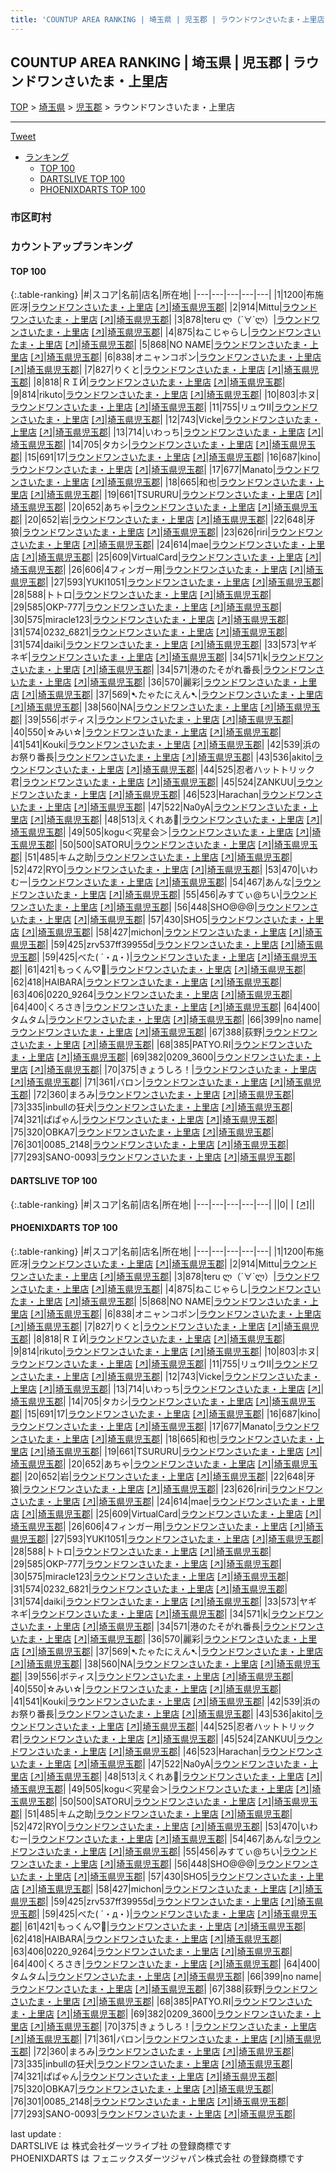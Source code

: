 ```yaml
---
title: 'COUNTUP AREA RANKING | 埼玉県 | 児玉郡 | ラウンドワンさいたま・上里店'
---
```

## COUNTUP AREA RANKING | 埼玉県 | 児玉郡 | ラウンドワンさいたま・上里店

[TOP](/darts/rank/) > [埼玉県](/darts/rank/埼玉県/) > [児玉郡](/darts/rank/埼玉県/児玉郡/) > ラウンドワンさいたま・上里店

___

<a href="https://twitter.com/share?ref_src=twsrc%5Etfw" data-text="COUNTUP AREA RANKING | 埼玉県児玉郡ラウンドワンさいたま・上里店" class="twitter-share-button" data-hashtags="DARTSLIVE,PHOENIXDARTS,darts,ダーツ" data-show-count="false">Tweet</a>

* [ランキング](#カウントアップランキング)
    * [TOP 100](#top-100)
    * [DARTSLIVE TOP 100](#dartslive-top-100)
    * [PHOENIXDARTS TOP 100](#phoenixdarts-top-100)

### 市区町村

<ul>

</ul>

### カウントアップランキング

#### TOP 100



{:.table-ranking}
|#|スコア|名前|店名|所在地|
|---|---|---|---|---|
|1|1200|<span class="rank-name-pd"><span class="pro-icon-pd"></span>布施 匠冴</span>|<a href="/darts/rank/shops/10285.html">ラウンドワンさいたま・上里店</a> <a href="https://vs.phoenixdarts.com/jp/shop/shopDetailInfo/s_10285?s_seq=10285">[↗]</a>|<a href="/darts/rank/埼玉県/児玉郡">埼玉県児玉郡</a>|
|2|914|<span class="rank-name-pd">Mittu</span>|<a href="/darts/rank/shops/10285.html">ラウンドワンさいたま・上里店</a> <a href="https://vs.phoenixdarts.com/jp/shop/shopDetailInfo/s_10285?s_seq=10285">[↗]</a>|<a href="/darts/rank/埼玉県/児玉郡">埼玉県児玉郡</a>|
|3|878|<span class="rank-name-pd">teru ლ（´∀`ლ）</span>|<a href="/darts/rank/shops/10285.html">ラウンドワンさいたま・上里店</a> <a href="https://vs.phoenixdarts.com/jp/shop/shopDetailInfo/s_10285?s_seq=10285">[↗]</a>|<a href="/darts/rank/埼玉県/児玉郡">埼玉県児玉郡</a>|
|4|875|<span class="rank-name-pd">ねこじゃらし</span>|<a href="/darts/rank/shops/10285.html">ラウンドワンさいたま・上里店</a> <a href="https://vs.phoenixdarts.com/jp/shop/shopDetailInfo/s_10285?s_seq=10285">[↗]</a>|<a href="/darts/rank/埼玉県/児玉郡">埼玉県児玉郡</a>|
|5|868|<span class="rank-name-pd">NO NAME</span>|<a href="/darts/rank/shops/10285.html">ラウンドワンさいたま・上里店</a> <a href="https://vs.phoenixdarts.com/jp/shop/shopDetailInfo/s_10285?s_seq=10285">[↗]</a>|<a href="/darts/rank/埼玉県/児玉郡">埼玉県児玉郡</a>|
|6|838|<span class="rank-name-pd">オニャンコポン</span>|<a href="/darts/rank/shops/10285.html">ラウンドワンさいたま・上里店</a> <a href="https://vs.phoenixdarts.com/jp/shop/shopDetailInfo/s_10285?s_seq=10285">[↗]</a>|<a href="/darts/rank/埼玉県/児玉郡">埼玉県児玉郡</a>|
|7|827|<span class="rank-name-pd">りくと</span>|<a href="/darts/rank/shops/10285.html">ラウンドワンさいたま・上里店</a> <a href="https://vs.phoenixdarts.com/jp/shop/shopDetailInfo/s_10285?s_seq=10285">[↗]</a>|<a href="/darts/rank/埼玉県/児玉郡">埼玉県児玉郡</a>|
|8|818|<span class="rank-name-pd">ＲＩЙ</span>|<a href="/darts/rank/shops/10285.html">ラウンドワンさいたま・上里店</a> <a href="https://vs.phoenixdarts.com/jp/shop/shopDetailInfo/s_10285?s_seq=10285">[↗]</a>|<a href="/darts/rank/埼玉県/児玉郡">埼玉県児玉郡</a>|
|9|814|<span class="rank-name-pd">rikuto</span>|<a href="/darts/rank/shops/10285.html">ラウンドワンさいたま・上里店</a> <a href="https://vs.phoenixdarts.com/jp/shop/shopDetailInfo/s_10285?s_seq=10285">[↗]</a>|<a href="/darts/rank/埼玉県/児玉郡">埼玉県児玉郡</a>|
|10|803|<span class="rank-name-pd">ホヌ</span>|<a href="/darts/rank/shops/10285.html">ラウンドワンさいたま・上里店</a> <a href="https://vs.phoenixdarts.com/jp/shop/shopDetailInfo/s_10285?s_seq=10285">[↗]</a>|<a href="/darts/rank/埼玉県/児玉郡">埼玉県児玉郡</a>|
|11|755|<span class="rank-name-pd">リュウⅡ</span>|<a href="/darts/rank/shops/10285.html">ラウンドワンさいたま・上里店</a> <a href="https://vs.phoenixdarts.com/jp/shop/shopDetailInfo/s_10285?s_seq=10285">[↗]</a>|<a href="/darts/rank/埼玉県/児玉郡">埼玉県児玉郡</a>|
|12|743|<span class="rank-name-pd">Vicke</span>|<a href="/darts/rank/shops/10285.html">ラウンドワンさいたま・上里店</a> <a href="https://vs.phoenixdarts.com/jp/shop/shopDetailInfo/s_10285?s_seq=10285">[↗]</a>|<a href="/darts/rank/埼玉県/児玉郡">埼玉県児玉郡</a>|
|13|714|<span class="rank-name-pd">いわっち</span>|<a href="/darts/rank/shops/10285.html">ラウンドワンさいたま・上里店</a> <a href="https://vs.phoenixdarts.com/jp/shop/shopDetailInfo/s_10285?s_seq=10285">[↗]</a>|<a href="/darts/rank/埼玉県/児玉郡">埼玉県児玉郡</a>|
|14|705|<span class="rank-name-pd">タカシ</span>|<a href="/darts/rank/shops/10285.html">ラウンドワンさいたま・上里店</a> <a href="https://vs.phoenixdarts.com/jp/shop/shopDetailInfo/s_10285?s_seq=10285">[↗]</a>|<a href="/darts/rank/埼玉県/児玉郡">埼玉県児玉郡</a>|
|15|691|<span class="rank-name-pd">17</span>|<a href="/darts/rank/shops/10285.html">ラウンドワンさいたま・上里店</a> <a href="https://vs.phoenixdarts.com/jp/shop/shopDetailInfo/s_10285?s_seq=10285">[↗]</a>|<a href="/darts/rank/埼玉県/児玉郡">埼玉県児玉郡</a>|
|16|687|<span class="rank-name-pd">kino</span>|<a href="/darts/rank/shops/10285.html">ラウンドワンさいたま・上里店</a> <a href="https://vs.phoenixdarts.com/jp/shop/shopDetailInfo/s_10285?s_seq=10285">[↗]</a>|<a href="/darts/rank/埼玉県/児玉郡">埼玉県児玉郡</a>|
|17|677|<span class="rank-name-pd">Manato</span>|<a href="/darts/rank/shops/10285.html">ラウンドワンさいたま・上里店</a> <a href="https://vs.phoenixdarts.com/jp/shop/shopDetailInfo/s_10285?s_seq=10285">[↗]</a>|<a href="/darts/rank/埼玉県/児玉郡">埼玉県児玉郡</a>|
|18|665|<span class="rank-name-pd">和也</span>|<a href="/darts/rank/shops/10285.html">ラウンドワンさいたま・上里店</a> <a href="https://vs.phoenixdarts.com/jp/shop/shopDetailInfo/s_10285?s_seq=10285">[↗]</a>|<a href="/darts/rank/埼玉県/児玉郡">埼玉県児玉郡</a>|
|19|661|<span class="rank-name-pd">TSURURU</span>|<a href="/darts/rank/shops/10285.html">ラウンドワンさいたま・上里店</a> <a href="https://vs.phoenixdarts.com/jp/shop/shopDetailInfo/s_10285?s_seq=10285">[↗]</a>|<a href="/darts/rank/埼玉県/児玉郡">埼玉県児玉郡</a>|
|20|652|<span class="rank-name-pd">あちゃ</span>|<a href="/darts/rank/shops/10285.html">ラウンドワンさいたま・上里店</a> <a href="https://vs.phoenixdarts.com/jp/shop/shopDetailInfo/s_10285?s_seq=10285">[↗]</a>|<a href="/darts/rank/埼玉県/児玉郡">埼玉県児玉郡</a>|
|20|652|<span class="rank-name-pd">岩</span>|<a href="/darts/rank/shops/10285.html">ラウンドワンさいたま・上里店</a> <a href="https://vs.phoenixdarts.com/jp/shop/shopDetailInfo/s_10285?s_seq=10285">[↗]</a>|<a href="/darts/rank/埼玉県/児玉郡">埼玉県児玉郡</a>|
|22|648|<span class="rank-name-pd">牙狼</span>|<a href="/darts/rank/shops/10285.html">ラウンドワンさいたま・上里店</a> <a href="https://vs.phoenixdarts.com/jp/shop/shopDetailInfo/s_10285?s_seq=10285">[↗]</a>|<a href="/darts/rank/埼玉県/児玉郡">埼玉県児玉郡</a>|
|23|626|<span class="rank-name-pd">riri</span>|<a href="/darts/rank/shops/10285.html">ラウンドワンさいたま・上里店</a> <a href="https://vs.phoenixdarts.com/jp/shop/shopDetailInfo/s_10285?s_seq=10285">[↗]</a>|<a href="/darts/rank/埼玉県/児玉郡">埼玉県児玉郡</a>|
|24|614|<span class="rank-name-pd">mae</span>|<a href="/darts/rank/shops/10285.html">ラウンドワンさいたま・上里店</a> <a href="https://vs.phoenixdarts.com/jp/shop/shopDetailInfo/s_10285?s_seq=10285">[↗]</a>|<a href="/darts/rank/埼玉県/児玉郡">埼玉県児玉郡</a>|
|25|609|<span class="rank-name-pd">VirtualCard</span>|<a href="/darts/rank/shops/10285.html">ラウンドワンさいたま・上里店</a> <a href="https://vs.phoenixdarts.com/jp/shop/shopDetailInfo/s_10285?s_seq=10285">[↗]</a>|<a href="/darts/rank/埼玉県/児玉郡">埼玉県児玉郡</a>|
|26|606|<span class="rank-name-pd">4フィンガー用</span>|<a href="/darts/rank/shops/10285.html">ラウンドワンさいたま・上里店</a> <a href="https://vs.phoenixdarts.com/jp/shop/shopDetailInfo/s_10285?s_seq=10285">[↗]</a>|<a href="/darts/rank/埼玉県/児玉郡">埼玉県児玉郡</a>|
|27|593|<span class="rank-name-pd">YUKI1051</span>|<a href="/darts/rank/shops/10285.html">ラウンドワンさいたま・上里店</a> <a href="https://vs.phoenixdarts.com/jp/shop/shopDetailInfo/s_10285?s_seq=10285">[↗]</a>|<a href="/darts/rank/埼玉県/児玉郡">埼玉県児玉郡</a>|
|28|588|<span class="rank-name-pd">トトロ</span>|<a href="/darts/rank/shops/10285.html">ラウンドワンさいたま・上里店</a> <a href="https://vs.phoenixdarts.com/jp/shop/shopDetailInfo/s_10285?s_seq=10285">[↗]</a>|<a href="/darts/rank/埼玉県/児玉郡">埼玉県児玉郡</a>|
|29|585|<span class="rank-name-pd">OKP-777</span>|<a href="/darts/rank/shops/10285.html">ラウンドワンさいたま・上里店</a> <a href="https://vs.phoenixdarts.com/jp/shop/shopDetailInfo/s_10285?s_seq=10285">[↗]</a>|<a href="/darts/rank/埼玉県/児玉郡">埼玉県児玉郡</a>|
|30|575|<span class="rank-name-pd">miracle123</span>|<a href="/darts/rank/shops/10285.html">ラウンドワンさいたま・上里店</a> <a href="https://vs.phoenixdarts.com/jp/shop/shopDetailInfo/s_10285?s_seq=10285">[↗]</a>|<a href="/darts/rank/埼玉県/児玉郡">埼玉県児玉郡</a>|
|31|574|<span class="rank-name-pd">0232_6821</span>|<a href="/darts/rank/shops/10285.html">ラウンドワンさいたま・上里店</a> <a href="https://vs.phoenixdarts.com/jp/shop/shopDetailInfo/s_10285?s_seq=10285">[↗]</a>|<a href="/darts/rank/埼玉県/児玉郡">埼玉県児玉郡</a>|
|31|574|<span class="rank-name-pd">daiki</span>|<a href="/darts/rank/shops/10285.html">ラウンドワンさいたま・上里店</a> <a href="https://vs.phoenixdarts.com/jp/shop/shopDetailInfo/s_10285?s_seq=10285">[↗]</a>|<a href="/darts/rank/埼玉県/児玉郡">埼玉県児玉郡</a>|
|33|573|<span class="rank-name-pd">ヤギネギ</span>|<a href="/darts/rank/shops/10285.html">ラウンドワンさいたま・上里店</a> <a href="https://vs.phoenixdarts.com/jp/shop/shopDetailInfo/s_10285?s_seq=10285">[↗]</a>|<a href="/darts/rank/埼玉県/児玉郡">埼玉県児玉郡</a>|
|34|571|<span class="rank-name-pd">k</span>|<a href="/darts/rank/shops/10285.html">ラウンドワンさいたま・上里店</a> <a href="https://vs.phoenixdarts.com/jp/shop/shopDetailInfo/s_10285?s_seq=10285">[↗]</a>|<a href="/darts/rank/埼玉県/児玉郡">埼玉県児玉郡</a>|
|34|571|<span class="rank-name-pd">港のたそがれ番長</span>|<a href="/darts/rank/shops/10285.html">ラウンドワンさいたま・上里店</a> <a href="https://vs.phoenixdarts.com/jp/shop/shopDetailInfo/s_10285?s_seq=10285">[↗]</a>|<a href="/darts/rank/埼玉県/児玉郡">埼玉県児玉郡</a>|
|36|570|<span class="rank-name-pd">麗彩</span>|<a href="/darts/rank/shops/10285.html">ラウンドワンさいたま・上里店</a> <a href="https://vs.phoenixdarts.com/jp/shop/shopDetailInfo/s_10285?s_seq=10285">[↗]</a>|<a href="/darts/rank/埼玉県/児玉郡">埼玉県児玉郡</a>|
|37|569|<span class="rank-name-pd">➷たゃたにえん➷</span>|<a href="/darts/rank/shops/10285.html">ラウンドワンさいたま・上里店</a> <a href="https://vs.phoenixdarts.com/jp/shop/shopDetailInfo/s_10285?s_seq=10285">[↗]</a>|<a href="/darts/rank/埼玉県/児玉郡">埼玉県児玉郡</a>|
|38|560|<span class="rank-name-pd">NA</span>|<a href="/darts/rank/shops/10285.html">ラウンドワンさいたま・上里店</a> <a href="https://vs.phoenixdarts.com/jp/shop/shopDetailInfo/s_10285?s_seq=10285">[↗]</a>|<a href="/darts/rank/埼玉県/児玉郡">埼玉県児玉郡</a>|
|39|556|<span class="rank-name-pd">ボティス</span>|<a href="/darts/rank/shops/10285.html">ラウンドワンさいたま・上里店</a> <a href="https://vs.phoenixdarts.com/jp/shop/shopDetailInfo/s_10285?s_seq=10285">[↗]</a>|<a href="/darts/rank/埼玉県/児玉郡">埼玉県児玉郡</a>|
|40|550|<span class="rank-name-pd">☆みい☆</span>|<a href="/darts/rank/shops/10285.html">ラウンドワンさいたま・上里店</a> <a href="https://vs.phoenixdarts.com/jp/shop/shopDetailInfo/s_10285?s_seq=10285">[↗]</a>|<a href="/darts/rank/埼玉県/児玉郡">埼玉県児玉郡</a>|
|41|541|<span class="rank-name-pd">Kouki</span>|<a href="/darts/rank/shops/10285.html">ラウンドワンさいたま・上里店</a> <a href="https://vs.phoenixdarts.com/jp/shop/shopDetailInfo/s_10285?s_seq=10285">[↗]</a>|<a href="/darts/rank/埼玉県/児玉郡">埼玉県児玉郡</a>|
|42|539|<span class="rank-name-pd">浜のお祭り番長</span>|<a href="/darts/rank/shops/10285.html">ラウンドワンさいたま・上里店</a> <a href="https://vs.phoenixdarts.com/jp/shop/shopDetailInfo/s_10285?s_seq=10285">[↗]</a>|<a href="/darts/rank/埼玉県/児玉郡">埼玉県児玉郡</a>|
|43|536|<span class="rank-name-pd">akito</span>|<a href="/darts/rank/shops/10285.html">ラウンドワンさいたま・上里店</a> <a href="https://vs.phoenixdarts.com/jp/shop/shopDetailInfo/s_10285?s_seq=10285">[↗]</a>|<a href="/darts/rank/埼玉県/児玉郡">埼玉県児玉郡</a>|
|44|525|<span class="rank-name-pd">忍者ハットトリック君</span>|<a href="/darts/rank/shops/10285.html">ラウンドワンさいたま・上里店</a> <a href="https://vs.phoenixdarts.com/jp/shop/shopDetailInfo/s_10285?s_seq=10285">[↗]</a>|<a href="/darts/rank/埼玉県/児玉郡">埼玉県児玉郡</a>|
|45|524|<span class="rank-name-pd">ZANKUU</span>|<a href="/darts/rank/shops/10285.html">ラウンドワンさいたま・上里店</a> <a href="https://vs.phoenixdarts.com/jp/shop/shopDetailInfo/s_10285?s_seq=10285">[↗]</a>|<a href="/darts/rank/埼玉県/児玉郡">埼玉県児玉郡</a>|
|46|523|<span class="rank-name-pd">Harachan</span>|<a href="/darts/rank/shops/10285.html">ラウンドワンさいたま・上里店</a> <a href="https://vs.phoenixdarts.com/jp/shop/shopDetailInfo/s_10285?s_seq=10285">[↗]</a>|<a href="/darts/rank/埼玉県/児玉郡">埼玉県児玉郡</a>|
|47|522|<span class="rank-name-pd">Na0yA</span>|<a href="/darts/rank/shops/10285.html">ラウンドワンさいたま・上里店</a> <a href="https://vs.phoenixdarts.com/jp/shop/shopDetailInfo/s_10285?s_seq=10285">[↗]</a>|<a href="/darts/rank/埼玉県/児玉郡">埼玉県児玉郡</a>|
|48|513|<span class="rank-name-pd">えくれあ🍫</span>|<a href="/darts/rank/shops/10285.html">ラウンドワンさいたま・上里店</a> <a href="https://vs.phoenixdarts.com/jp/shop/shopDetailInfo/s_10285?s_seq=10285">[↗]</a>|<a href="/darts/rank/埼玉県/児玉郡">埼玉県児玉郡</a>|
|49|505|<span class="rank-name-pd">kogu＜究星会＞</span>|<a href="/darts/rank/shops/10285.html">ラウンドワンさいたま・上里店</a> <a href="https://vs.phoenixdarts.com/jp/shop/shopDetailInfo/s_10285?s_seq=10285">[↗]</a>|<a href="/darts/rank/埼玉県/児玉郡">埼玉県児玉郡</a>|
|50|500|<span class="rank-name-pd">SATORU</span>|<a href="/darts/rank/shops/10285.html">ラウンドワンさいたま・上里店</a> <a href="https://vs.phoenixdarts.com/jp/shop/shopDetailInfo/s_10285?s_seq=10285">[↗]</a>|<a href="/darts/rank/埼玉県/児玉郡">埼玉県児玉郡</a>|
|51|485|<span class="rank-name-pd">キム之助</span>|<a href="/darts/rank/shops/10285.html">ラウンドワンさいたま・上里店</a> <a href="https://vs.phoenixdarts.com/jp/shop/shopDetailInfo/s_10285?s_seq=10285">[↗]</a>|<a href="/darts/rank/埼玉県/児玉郡">埼玉県児玉郡</a>|
|52|472|<span class="rank-name-pd">RYO</span>|<a href="/darts/rank/shops/10285.html">ラウンドワンさいたま・上里店</a> <a href="https://vs.phoenixdarts.com/jp/shop/shopDetailInfo/s_10285?s_seq=10285">[↗]</a>|<a href="/darts/rank/埼玉県/児玉郡">埼玉県児玉郡</a>|
|53|470|<span class="rank-name-pd">いわむー</span>|<a href="/darts/rank/shops/10285.html">ラウンドワンさいたま・上里店</a> <a href="https://vs.phoenixdarts.com/jp/shop/shopDetailInfo/s_10285?s_seq=10285">[↗]</a>|<a href="/darts/rank/埼玉県/児玉郡">埼玉県児玉郡</a>|
|54|467|<span class="rank-name-pd">あんな</span>|<a href="/darts/rank/shops/10285.html">ラウンドワンさいたま・上里店</a> <a href="https://vs.phoenixdarts.com/jp/shop/shopDetailInfo/s_10285?s_seq=10285">[↗]</a>|<a href="/darts/rank/埼玉県/児玉郡">埼玉県児玉郡</a>|
|55|456|<span class="rank-name-pd">みすてぃ@ちい</span>|<a href="/darts/rank/shops/10285.html">ラウンドワンさいたま・上里店</a> <a href="https://vs.phoenixdarts.com/jp/shop/shopDetailInfo/s_10285?s_seq=10285">[↗]</a>|<a href="/darts/rank/埼玉県/児玉郡">埼玉県児玉郡</a>|
|56|448|<span class="rank-name-pd">SHO@@@</span>|<a href="/darts/rank/shops/10285.html">ラウンドワンさいたま・上里店</a> <a href="https://vs.phoenixdarts.com/jp/shop/shopDetailInfo/s_10285?s_seq=10285">[↗]</a>|<a href="/darts/rank/埼玉県/児玉郡">埼玉県児玉郡</a>|
|57|430|<span class="rank-name-pd">SHO5</span>|<a href="/darts/rank/shops/10285.html">ラウンドワンさいたま・上里店</a> <a href="https://vs.phoenixdarts.com/jp/shop/shopDetailInfo/s_10285?s_seq=10285">[↗]</a>|<a href="/darts/rank/埼玉県/児玉郡">埼玉県児玉郡</a>|
|58|427|<span class="rank-name-pd">michon</span>|<a href="/darts/rank/shops/10285.html">ラウンドワンさいたま・上里店</a> <a href="https://vs.phoenixdarts.com/jp/shop/shopDetailInfo/s_10285?s_seq=10285">[↗]</a>|<a href="/darts/rank/埼玉県/児玉郡">埼玉県児玉郡</a>|
|59|425|<span class="rank-name-pd">zrv537ff39955d</span>|<a href="/darts/rank/shops/10285.html">ラウンドワンさいたま・上里店</a> <a href="https://vs.phoenixdarts.com/jp/shop/shopDetailInfo/s_10285?s_seq=10285">[↗]</a>|<a href="/darts/rank/埼玉県/児玉郡">埼玉県児玉郡</a>|
|59|425|<span class="rank-name-pd">べた( ´・д・)</span>|<a href="/darts/rank/shops/10285.html">ラウンドワンさいたま・上里店</a> <a href="https://vs.phoenixdarts.com/jp/shop/shopDetailInfo/s_10285?s_seq=10285">[↗]</a>|<a href="/darts/rank/埼玉県/児玉郡">埼玉県児玉郡</a>|
|61|421|<span class="rank-name-pd">もっくん♡🍏</span>|<a href="/darts/rank/shops/10285.html">ラウンドワンさいたま・上里店</a> <a href="https://vs.phoenixdarts.com/jp/shop/shopDetailInfo/s_10285?s_seq=10285">[↗]</a>|<a href="/darts/rank/埼玉県/児玉郡">埼玉県児玉郡</a>|
|62|418|<span class="rank-name-pd">HAIBARA</span>|<a href="/darts/rank/shops/10285.html">ラウンドワンさいたま・上里店</a> <a href="https://vs.phoenixdarts.com/jp/shop/shopDetailInfo/s_10285?s_seq=10285">[↗]</a>|<a href="/darts/rank/埼玉県/児玉郡">埼玉県児玉郡</a>|
|63|406|<span class="rank-name-pd">0220_9264</span>|<a href="/darts/rank/shops/10285.html">ラウンドワンさいたま・上里店</a> <a href="https://vs.phoenixdarts.com/jp/shop/shopDetailInfo/s_10285?s_seq=10285">[↗]</a>|<a href="/darts/rank/埼玉県/児玉郡">埼玉県児玉郡</a>|
|64|400|<span class="rank-name-pd">くろさき</span>|<a href="/darts/rank/shops/10285.html">ラウンドワンさいたま・上里店</a> <a href="https://vs.phoenixdarts.com/jp/shop/shopDetailInfo/s_10285?s_seq=10285">[↗]</a>|<a href="/darts/rank/埼玉県/児玉郡">埼玉県児玉郡</a>|
|64|400|<span class="rank-name-pd">タムタム</span>|<a href="/darts/rank/shops/10285.html">ラウンドワンさいたま・上里店</a> <a href="https://vs.phoenixdarts.com/jp/shop/shopDetailInfo/s_10285?s_seq=10285">[↗]</a>|<a href="/darts/rank/埼玉県/児玉郡">埼玉県児玉郡</a>|
|66|399|<span class="rank-name-pd">no name</span>|<a href="/darts/rank/shops/10285.html">ラウンドワンさいたま・上里店</a> <a href="https://vs.phoenixdarts.com/jp/shop/shopDetailInfo/s_10285?s_seq=10285">[↗]</a>|<a href="/darts/rank/埼玉県/児玉郡">埼玉県児玉郡</a>|
|67|388|<span class="rank-name-pd">荻野</span>|<a href="/darts/rank/shops/10285.html">ラウンドワンさいたま・上里店</a> <a href="https://vs.phoenixdarts.com/jp/shop/shopDetailInfo/s_10285?s_seq=10285">[↗]</a>|<a href="/darts/rank/埼玉県/児玉郡">埼玉県児玉郡</a>|
|68|385|<span class="rank-name-pd">PATYO.RI</span>|<a href="/darts/rank/shops/10285.html">ラウンドワンさいたま・上里店</a> <a href="https://vs.phoenixdarts.com/jp/shop/shopDetailInfo/s_10285?s_seq=10285">[↗]</a>|<a href="/darts/rank/埼玉県/児玉郡">埼玉県児玉郡</a>|
|69|382|<span class="rank-name-pd">0209_3600</span>|<a href="/darts/rank/shops/10285.html">ラウンドワンさいたま・上里店</a> <a href="https://vs.phoenixdarts.com/jp/shop/shopDetailInfo/s_10285?s_seq=10285">[↗]</a>|<a href="/darts/rank/埼玉県/児玉郡">埼玉県児玉郡</a>|
|70|375|<span class="rank-name-pd">きょうしろ！</span>|<a href="/darts/rank/shops/10285.html">ラウンドワンさいたま・上里店</a> <a href="https://vs.phoenixdarts.com/jp/shop/shopDetailInfo/s_10285?s_seq=10285">[↗]</a>|<a href="/darts/rank/埼玉県/児玉郡">埼玉県児玉郡</a>|
|71|361|<span class="rank-name-pd">バロン</span>|<a href="/darts/rank/shops/10285.html">ラウンドワンさいたま・上里店</a> <a href="https://vs.phoenixdarts.com/jp/shop/shopDetailInfo/s_10285?s_seq=10285">[↗]</a>|<a href="/darts/rank/埼玉県/児玉郡">埼玉県児玉郡</a>|
|72|360|<span class="rank-name-pd">まろみ</span>|<a href="/darts/rank/shops/10285.html">ラウンドワンさいたま・上里店</a> <a href="https://vs.phoenixdarts.com/jp/shop/shopDetailInfo/s_10285?s_seq=10285">[↗]</a>|<a href="/darts/rank/埼玉県/児玉郡">埼玉県児玉郡</a>|
|73|335|<span class="rank-name-pd">inbullの狂犬</span>|<a href="/darts/rank/shops/10285.html">ラウンドワンさいたま・上里店</a> <a href="https://vs.phoenixdarts.com/jp/shop/shopDetailInfo/s_10285?s_seq=10285">[↗]</a>|<a href="/darts/rank/埼玉県/児玉郡">埼玉県児玉郡</a>|
|74|321|<span class="rank-name-pd">ぱぱゃん</span>|<a href="/darts/rank/shops/10285.html">ラウンドワンさいたま・上里店</a> <a href="https://vs.phoenixdarts.com/jp/shop/shopDetailInfo/s_10285?s_seq=10285">[↗]</a>|<a href="/darts/rank/埼玉県/児玉郡">埼玉県児玉郡</a>|
|75|320|<span class="rank-name-pd">OBKA7</span>|<a href="/darts/rank/shops/10285.html">ラウンドワンさいたま・上里店</a> <a href="https://vs.phoenixdarts.com/jp/shop/shopDetailInfo/s_10285?s_seq=10285">[↗]</a>|<a href="/darts/rank/埼玉県/児玉郡">埼玉県児玉郡</a>|
|76|301|<span class="rank-name-pd">0085_2148</span>|<a href="/darts/rank/shops/10285.html">ラウンドワンさいたま・上里店</a> <a href="https://vs.phoenixdarts.com/jp/shop/shopDetailInfo/s_10285?s_seq=10285">[↗]</a>|<a href="/darts/rank/埼玉県/児玉郡">埼玉県児玉郡</a>|
|77|293|<span class="rank-name-pd">SANO-0093</span>|<a href="/darts/rank/shops/10285.html">ラウンドワンさいたま・上里店</a> <a href="https://vs.phoenixdarts.com/jp/shop/shopDetailInfo/s_10285?s_seq=10285">[↗]</a>|<a href="/darts/rank/埼玉県/児玉郡">埼玉県児玉郡</a>|


#### DARTSLIVE TOP 100



{:.table-ranking}
|#|スコア|名前|店名|所在地|
|---|---|---|---|---|
||0|<span class="rank-name-dl"> </span>|<a href="/darts/rank/shops/.html"></a> <a href="">[↗]</a>|<a href="/darts/rank//"></a>|


#### PHOENIXDARTS TOP 100



{:.table-ranking}
|#|スコア|名前|店名|所在地|
|---|---|---|---|---|
|1|1200|<span class="rank-name-pd"><span class="pro-icon-pd"></span>布施 匠冴</span>|<a href="/darts/rank/shops/10285.html">ラウンドワンさいたま・上里店</a> <a href="https://vs.phoenixdarts.com/jp/shop/shopDetailInfo/s_10285?s_seq=10285">[↗]</a>|<a href="/darts/rank/埼玉県/児玉郡">埼玉県児玉郡</a>|
|2|914|<span class="rank-name-pd">Mittu</span>|<a href="/darts/rank/shops/10285.html">ラウンドワンさいたま・上里店</a> <a href="https://vs.phoenixdarts.com/jp/shop/shopDetailInfo/s_10285?s_seq=10285">[↗]</a>|<a href="/darts/rank/埼玉県/児玉郡">埼玉県児玉郡</a>|
|3|878|<span class="rank-name-pd">teru ლ（´∀`ლ）</span>|<a href="/darts/rank/shops/10285.html">ラウンドワンさいたま・上里店</a> <a href="https://vs.phoenixdarts.com/jp/shop/shopDetailInfo/s_10285?s_seq=10285">[↗]</a>|<a href="/darts/rank/埼玉県/児玉郡">埼玉県児玉郡</a>|
|4|875|<span class="rank-name-pd">ねこじゃらし</span>|<a href="/darts/rank/shops/10285.html">ラウンドワンさいたま・上里店</a> <a href="https://vs.phoenixdarts.com/jp/shop/shopDetailInfo/s_10285?s_seq=10285">[↗]</a>|<a href="/darts/rank/埼玉県/児玉郡">埼玉県児玉郡</a>|
|5|868|<span class="rank-name-pd">NO NAME</span>|<a href="/darts/rank/shops/10285.html">ラウンドワンさいたま・上里店</a> <a href="https://vs.phoenixdarts.com/jp/shop/shopDetailInfo/s_10285?s_seq=10285">[↗]</a>|<a href="/darts/rank/埼玉県/児玉郡">埼玉県児玉郡</a>|
|6|838|<span class="rank-name-pd">オニャンコポン</span>|<a href="/darts/rank/shops/10285.html">ラウンドワンさいたま・上里店</a> <a href="https://vs.phoenixdarts.com/jp/shop/shopDetailInfo/s_10285?s_seq=10285">[↗]</a>|<a href="/darts/rank/埼玉県/児玉郡">埼玉県児玉郡</a>|
|7|827|<span class="rank-name-pd">りくと</span>|<a href="/darts/rank/shops/10285.html">ラウンドワンさいたま・上里店</a> <a href="https://vs.phoenixdarts.com/jp/shop/shopDetailInfo/s_10285?s_seq=10285">[↗]</a>|<a href="/darts/rank/埼玉県/児玉郡">埼玉県児玉郡</a>|
|8|818|<span class="rank-name-pd">ＲＩЙ</span>|<a href="/darts/rank/shops/10285.html">ラウンドワンさいたま・上里店</a> <a href="https://vs.phoenixdarts.com/jp/shop/shopDetailInfo/s_10285?s_seq=10285">[↗]</a>|<a href="/darts/rank/埼玉県/児玉郡">埼玉県児玉郡</a>|
|9|814|<span class="rank-name-pd">rikuto</span>|<a href="/darts/rank/shops/10285.html">ラウンドワンさいたま・上里店</a> <a href="https://vs.phoenixdarts.com/jp/shop/shopDetailInfo/s_10285?s_seq=10285">[↗]</a>|<a href="/darts/rank/埼玉県/児玉郡">埼玉県児玉郡</a>|
|10|803|<span class="rank-name-pd">ホヌ</span>|<a href="/darts/rank/shops/10285.html">ラウンドワンさいたま・上里店</a> <a href="https://vs.phoenixdarts.com/jp/shop/shopDetailInfo/s_10285?s_seq=10285">[↗]</a>|<a href="/darts/rank/埼玉県/児玉郡">埼玉県児玉郡</a>|
|11|755|<span class="rank-name-pd">リュウⅡ</span>|<a href="/darts/rank/shops/10285.html">ラウンドワンさいたま・上里店</a> <a href="https://vs.phoenixdarts.com/jp/shop/shopDetailInfo/s_10285?s_seq=10285">[↗]</a>|<a href="/darts/rank/埼玉県/児玉郡">埼玉県児玉郡</a>|
|12|743|<span class="rank-name-pd">Vicke</span>|<a href="/darts/rank/shops/10285.html">ラウンドワンさいたま・上里店</a> <a href="https://vs.phoenixdarts.com/jp/shop/shopDetailInfo/s_10285?s_seq=10285">[↗]</a>|<a href="/darts/rank/埼玉県/児玉郡">埼玉県児玉郡</a>|
|13|714|<span class="rank-name-pd">いわっち</span>|<a href="/darts/rank/shops/10285.html">ラウンドワンさいたま・上里店</a> <a href="https://vs.phoenixdarts.com/jp/shop/shopDetailInfo/s_10285?s_seq=10285">[↗]</a>|<a href="/darts/rank/埼玉県/児玉郡">埼玉県児玉郡</a>|
|14|705|<span class="rank-name-pd">タカシ</span>|<a href="/darts/rank/shops/10285.html">ラウンドワンさいたま・上里店</a> <a href="https://vs.phoenixdarts.com/jp/shop/shopDetailInfo/s_10285?s_seq=10285">[↗]</a>|<a href="/darts/rank/埼玉県/児玉郡">埼玉県児玉郡</a>|
|15|691|<span class="rank-name-pd">17</span>|<a href="/darts/rank/shops/10285.html">ラウンドワンさいたま・上里店</a> <a href="https://vs.phoenixdarts.com/jp/shop/shopDetailInfo/s_10285?s_seq=10285">[↗]</a>|<a href="/darts/rank/埼玉県/児玉郡">埼玉県児玉郡</a>|
|16|687|<span class="rank-name-pd">kino</span>|<a href="/darts/rank/shops/10285.html">ラウンドワンさいたま・上里店</a> <a href="https://vs.phoenixdarts.com/jp/shop/shopDetailInfo/s_10285?s_seq=10285">[↗]</a>|<a href="/darts/rank/埼玉県/児玉郡">埼玉県児玉郡</a>|
|17|677|<span class="rank-name-pd">Manato</span>|<a href="/darts/rank/shops/10285.html">ラウンドワンさいたま・上里店</a> <a href="https://vs.phoenixdarts.com/jp/shop/shopDetailInfo/s_10285?s_seq=10285">[↗]</a>|<a href="/darts/rank/埼玉県/児玉郡">埼玉県児玉郡</a>|
|18|665|<span class="rank-name-pd">和也</span>|<a href="/darts/rank/shops/10285.html">ラウンドワンさいたま・上里店</a> <a href="https://vs.phoenixdarts.com/jp/shop/shopDetailInfo/s_10285?s_seq=10285">[↗]</a>|<a href="/darts/rank/埼玉県/児玉郡">埼玉県児玉郡</a>|
|19|661|<span class="rank-name-pd">TSURURU</span>|<a href="/darts/rank/shops/10285.html">ラウンドワンさいたま・上里店</a> <a href="https://vs.phoenixdarts.com/jp/shop/shopDetailInfo/s_10285?s_seq=10285">[↗]</a>|<a href="/darts/rank/埼玉県/児玉郡">埼玉県児玉郡</a>|
|20|652|<span class="rank-name-pd">あちゃ</span>|<a href="/darts/rank/shops/10285.html">ラウンドワンさいたま・上里店</a> <a href="https://vs.phoenixdarts.com/jp/shop/shopDetailInfo/s_10285?s_seq=10285">[↗]</a>|<a href="/darts/rank/埼玉県/児玉郡">埼玉県児玉郡</a>|
|20|652|<span class="rank-name-pd">岩</span>|<a href="/darts/rank/shops/10285.html">ラウンドワンさいたま・上里店</a> <a href="https://vs.phoenixdarts.com/jp/shop/shopDetailInfo/s_10285?s_seq=10285">[↗]</a>|<a href="/darts/rank/埼玉県/児玉郡">埼玉県児玉郡</a>|
|22|648|<span class="rank-name-pd">牙狼</span>|<a href="/darts/rank/shops/10285.html">ラウンドワンさいたま・上里店</a> <a href="https://vs.phoenixdarts.com/jp/shop/shopDetailInfo/s_10285?s_seq=10285">[↗]</a>|<a href="/darts/rank/埼玉県/児玉郡">埼玉県児玉郡</a>|
|23|626|<span class="rank-name-pd">riri</span>|<a href="/darts/rank/shops/10285.html">ラウンドワンさいたま・上里店</a> <a href="https://vs.phoenixdarts.com/jp/shop/shopDetailInfo/s_10285?s_seq=10285">[↗]</a>|<a href="/darts/rank/埼玉県/児玉郡">埼玉県児玉郡</a>|
|24|614|<span class="rank-name-pd">mae</span>|<a href="/darts/rank/shops/10285.html">ラウンドワンさいたま・上里店</a> <a href="https://vs.phoenixdarts.com/jp/shop/shopDetailInfo/s_10285?s_seq=10285">[↗]</a>|<a href="/darts/rank/埼玉県/児玉郡">埼玉県児玉郡</a>|
|25|609|<span class="rank-name-pd">VirtualCard</span>|<a href="/darts/rank/shops/10285.html">ラウンドワンさいたま・上里店</a> <a href="https://vs.phoenixdarts.com/jp/shop/shopDetailInfo/s_10285?s_seq=10285">[↗]</a>|<a href="/darts/rank/埼玉県/児玉郡">埼玉県児玉郡</a>|
|26|606|<span class="rank-name-pd">4フィンガー用</span>|<a href="/darts/rank/shops/10285.html">ラウンドワンさいたま・上里店</a> <a href="https://vs.phoenixdarts.com/jp/shop/shopDetailInfo/s_10285?s_seq=10285">[↗]</a>|<a href="/darts/rank/埼玉県/児玉郡">埼玉県児玉郡</a>|
|27|593|<span class="rank-name-pd">YUKI1051</span>|<a href="/darts/rank/shops/10285.html">ラウンドワンさいたま・上里店</a> <a href="https://vs.phoenixdarts.com/jp/shop/shopDetailInfo/s_10285?s_seq=10285">[↗]</a>|<a href="/darts/rank/埼玉県/児玉郡">埼玉県児玉郡</a>|
|28|588|<span class="rank-name-pd">トトロ</span>|<a href="/darts/rank/shops/10285.html">ラウンドワンさいたま・上里店</a> <a href="https://vs.phoenixdarts.com/jp/shop/shopDetailInfo/s_10285?s_seq=10285">[↗]</a>|<a href="/darts/rank/埼玉県/児玉郡">埼玉県児玉郡</a>|
|29|585|<span class="rank-name-pd">OKP-777</span>|<a href="/darts/rank/shops/10285.html">ラウンドワンさいたま・上里店</a> <a href="https://vs.phoenixdarts.com/jp/shop/shopDetailInfo/s_10285?s_seq=10285">[↗]</a>|<a href="/darts/rank/埼玉県/児玉郡">埼玉県児玉郡</a>|
|30|575|<span class="rank-name-pd">miracle123</span>|<a href="/darts/rank/shops/10285.html">ラウンドワンさいたま・上里店</a> <a href="https://vs.phoenixdarts.com/jp/shop/shopDetailInfo/s_10285?s_seq=10285">[↗]</a>|<a href="/darts/rank/埼玉県/児玉郡">埼玉県児玉郡</a>|
|31|574|<span class="rank-name-pd">0232_6821</span>|<a href="/darts/rank/shops/10285.html">ラウンドワンさいたま・上里店</a> <a href="https://vs.phoenixdarts.com/jp/shop/shopDetailInfo/s_10285?s_seq=10285">[↗]</a>|<a href="/darts/rank/埼玉県/児玉郡">埼玉県児玉郡</a>|
|31|574|<span class="rank-name-pd">daiki</span>|<a href="/darts/rank/shops/10285.html">ラウンドワンさいたま・上里店</a> <a href="https://vs.phoenixdarts.com/jp/shop/shopDetailInfo/s_10285?s_seq=10285">[↗]</a>|<a href="/darts/rank/埼玉県/児玉郡">埼玉県児玉郡</a>|
|33|573|<span class="rank-name-pd">ヤギネギ</span>|<a href="/darts/rank/shops/10285.html">ラウンドワンさいたま・上里店</a> <a href="https://vs.phoenixdarts.com/jp/shop/shopDetailInfo/s_10285?s_seq=10285">[↗]</a>|<a href="/darts/rank/埼玉県/児玉郡">埼玉県児玉郡</a>|
|34|571|<span class="rank-name-pd">k</span>|<a href="/darts/rank/shops/10285.html">ラウンドワンさいたま・上里店</a> <a href="https://vs.phoenixdarts.com/jp/shop/shopDetailInfo/s_10285?s_seq=10285">[↗]</a>|<a href="/darts/rank/埼玉県/児玉郡">埼玉県児玉郡</a>|
|34|571|<span class="rank-name-pd">港のたそがれ番長</span>|<a href="/darts/rank/shops/10285.html">ラウンドワンさいたま・上里店</a> <a href="https://vs.phoenixdarts.com/jp/shop/shopDetailInfo/s_10285?s_seq=10285">[↗]</a>|<a href="/darts/rank/埼玉県/児玉郡">埼玉県児玉郡</a>|
|36|570|<span class="rank-name-pd">麗彩</span>|<a href="/darts/rank/shops/10285.html">ラウンドワンさいたま・上里店</a> <a href="https://vs.phoenixdarts.com/jp/shop/shopDetailInfo/s_10285?s_seq=10285">[↗]</a>|<a href="/darts/rank/埼玉県/児玉郡">埼玉県児玉郡</a>|
|37|569|<span class="rank-name-pd">➷たゃたにえん➷</span>|<a href="/darts/rank/shops/10285.html">ラウンドワンさいたま・上里店</a> <a href="https://vs.phoenixdarts.com/jp/shop/shopDetailInfo/s_10285?s_seq=10285">[↗]</a>|<a href="/darts/rank/埼玉県/児玉郡">埼玉県児玉郡</a>|
|38|560|<span class="rank-name-pd">NA</span>|<a href="/darts/rank/shops/10285.html">ラウンドワンさいたま・上里店</a> <a href="https://vs.phoenixdarts.com/jp/shop/shopDetailInfo/s_10285?s_seq=10285">[↗]</a>|<a href="/darts/rank/埼玉県/児玉郡">埼玉県児玉郡</a>|
|39|556|<span class="rank-name-pd">ボティス</span>|<a href="/darts/rank/shops/10285.html">ラウンドワンさいたま・上里店</a> <a href="https://vs.phoenixdarts.com/jp/shop/shopDetailInfo/s_10285?s_seq=10285">[↗]</a>|<a href="/darts/rank/埼玉県/児玉郡">埼玉県児玉郡</a>|
|40|550|<span class="rank-name-pd">☆みい☆</span>|<a href="/darts/rank/shops/10285.html">ラウンドワンさいたま・上里店</a> <a href="https://vs.phoenixdarts.com/jp/shop/shopDetailInfo/s_10285?s_seq=10285">[↗]</a>|<a href="/darts/rank/埼玉県/児玉郡">埼玉県児玉郡</a>|
|41|541|<span class="rank-name-pd">Kouki</span>|<a href="/darts/rank/shops/10285.html">ラウンドワンさいたま・上里店</a> <a href="https://vs.phoenixdarts.com/jp/shop/shopDetailInfo/s_10285?s_seq=10285">[↗]</a>|<a href="/darts/rank/埼玉県/児玉郡">埼玉県児玉郡</a>|
|42|539|<span class="rank-name-pd">浜のお祭り番長</span>|<a href="/darts/rank/shops/10285.html">ラウンドワンさいたま・上里店</a> <a href="https://vs.phoenixdarts.com/jp/shop/shopDetailInfo/s_10285?s_seq=10285">[↗]</a>|<a href="/darts/rank/埼玉県/児玉郡">埼玉県児玉郡</a>|
|43|536|<span class="rank-name-pd">akito</span>|<a href="/darts/rank/shops/10285.html">ラウンドワンさいたま・上里店</a> <a href="https://vs.phoenixdarts.com/jp/shop/shopDetailInfo/s_10285?s_seq=10285">[↗]</a>|<a href="/darts/rank/埼玉県/児玉郡">埼玉県児玉郡</a>|
|44|525|<span class="rank-name-pd">忍者ハットトリック君</span>|<a href="/darts/rank/shops/10285.html">ラウンドワンさいたま・上里店</a> <a href="https://vs.phoenixdarts.com/jp/shop/shopDetailInfo/s_10285?s_seq=10285">[↗]</a>|<a href="/darts/rank/埼玉県/児玉郡">埼玉県児玉郡</a>|
|45|524|<span class="rank-name-pd">ZANKUU</span>|<a href="/darts/rank/shops/10285.html">ラウンドワンさいたま・上里店</a> <a href="https://vs.phoenixdarts.com/jp/shop/shopDetailInfo/s_10285?s_seq=10285">[↗]</a>|<a href="/darts/rank/埼玉県/児玉郡">埼玉県児玉郡</a>|
|46|523|<span class="rank-name-pd">Harachan</span>|<a href="/darts/rank/shops/10285.html">ラウンドワンさいたま・上里店</a> <a href="https://vs.phoenixdarts.com/jp/shop/shopDetailInfo/s_10285?s_seq=10285">[↗]</a>|<a href="/darts/rank/埼玉県/児玉郡">埼玉県児玉郡</a>|
|47|522|<span class="rank-name-pd">Na0yA</span>|<a href="/darts/rank/shops/10285.html">ラウンドワンさいたま・上里店</a> <a href="https://vs.phoenixdarts.com/jp/shop/shopDetailInfo/s_10285?s_seq=10285">[↗]</a>|<a href="/darts/rank/埼玉県/児玉郡">埼玉県児玉郡</a>|
|48|513|<span class="rank-name-pd">えくれあ🍫</span>|<a href="/darts/rank/shops/10285.html">ラウンドワンさいたま・上里店</a> <a href="https://vs.phoenixdarts.com/jp/shop/shopDetailInfo/s_10285?s_seq=10285">[↗]</a>|<a href="/darts/rank/埼玉県/児玉郡">埼玉県児玉郡</a>|
|49|505|<span class="rank-name-pd">kogu＜究星会＞</span>|<a href="/darts/rank/shops/10285.html">ラウンドワンさいたま・上里店</a> <a href="https://vs.phoenixdarts.com/jp/shop/shopDetailInfo/s_10285?s_seq=10285">[↗]</a>|<a href="/darts/rank/埼玉県/児玉郡">埼玉県児玉郡</a>|
|50|500|<span class="rank-name-pd">SATORU</span>|<a href="/darts/rank/shops/10285.html">ラウンドワンさいたま・上里店</a> <a href="https://vs.phoenixdarts.com/jp/shop/shopDetailInfo/s_10285?s_seq=10285">[↗]</a>|<a href="/darts/rank/埼玉県/児玉郡">埼玉県児玉郡</a>|
|51|485|<span class="rank-name-pd">キム之助</span>|<a href="/darts/rank/shops/10285.html">ラウンドワンさいたま・上里店</a> <a href="https://vs.phoenixdarts.com/jp/shop/shopDetailInfo/s_10285?s_seq=10285">[↗]</a>|<a href="/darts/rank/埼玉県/児玉郡">埼玉県児玉郡</a>|
|52|472|<span class="rank-name-pd">RYO</span>|<a href="/darts/rank/shops/10285.html">ラウンドワンさいたま・上里店</a> <a href="https://vs.phoenixdarts.com/jp/shop/shopDetailInfo/s_10285?s_seq=10285">[↗]</a>|<a href="/darts/rank/埼玉県/児玉郡">埼玉県児玉郡</a>|
|53|470|<span class="rank-name-pd">いわむー</span>|<a href="/darts/rank/shops/10285.html">ラウンドワンさいたま・上里店</a> <a href="https://vs.phoenixdarts.com/jp/shop/shopDetailInfo/s_10285?s_seq=10285">[↗]</a>|<a href="/darts/rank/埼玉県/児玉郡">埼玉県児玉郡</a>|
|54|467|<span class="rank-name-pd">あんな</span>|<a href="/darts/rank/shops/10285.html">ラウンドワンさいたま・上里店</a> <a href="https://vs.phoenixdarts.com/jp/shop/shopDetailInfo/s_10285?s_seq=10285">[↗]</a>|<a href="/darts/rank/埼玉県/児玉郡">埼玉県児玉郡</a>|
|55|456|<span class="rank-name-pd">みすてぃ@ちい</span>|<a href="/darts/rank/shops/10285.html">ラウンドワンさいたま・上里店</a> <a href="https://vs.phoenixdarts.com/jp/shop/shopDetailInfo/s_10285?s_seq=10285">[↗]</a>|<a href="/darts/rank/埼玉県/児玉郡">埼玉県児玉郡</a>|
|56|448|<span class="rank-name-pd">SHO@@@</span>|<a href="/darts/rank/shops/10285.html">ラウンドワンさいたま・上里店</a> <a href="https://vs.phoenixdarts.com/jp/shop/shopDetailInfo/s_10285?s_seq=10285">[↗]</a>|<a href="/darts/rank/埼玉県/児玉郡">埼玉県児玉郡</a>|
|57|430|<span class="rank-name-pd">SHO5</span>|<a href="/darts/rank/shops/10285.html">ラウンドワンさいたま・上里店</a> <a href="https://vs.phoenixdarts.com/jp/shop/shopDetailInfo/s_10285?s_seq=10285">[↗]</a>|<a href="/darts/rank/埼玉県/児玉郡">埼玉県児玉郡</a>|
|58|427|<span class="rank-name-pd">michon</span>|<a href="/darts/rank/shops/10285.html">ラウンドワンさいたま・上里店</a> <a href="https://vs.phoenixdarts.com/jp/shop/shopDetailInfo/s_10285?s_seq=10285">[↗]</a>|<a href="/darts/rank/埼玉県/児玉郡">埼玉県児玉郡</a>|
|59|425|<span class="rank-name-pd">zrv537ff39955d</span>|<a href="/darts/rank/shops/10285.html">ラウンドワンさいたま・上里店</a> <a href="https://vs.phoenixdarts.com/jp/shop/shopDetailInfo/s_10285?s_seq=10285">[↗]</a>|<a href="/darts/rank/埼玉県/児玉郡">埼玉県児玉郡</a>|
|59|425|<span class="rank-name-pd">べた( ´・д・)</span>|<a href="/darts/rank/shops/10285.html">ラウンドワンさいたま・上里店</a> <a href="https://vs.phoenixdarts.com/jp/shop/shopDetailInfo/s_10285?s_seq=10285">[↗]</a>|<a href="/darts/rank/埼玉県/児玉郡">埼玉県児玉郡</a>|
|61|421|<span class="rank-name-pd">もっくん♡🍏</span>|<a href="/darts/rank/shops/10285.html">ラウンドワンさいたま・上里店</a> <a href="https://vs.phoenixdarts.com/jp/shop/shopDetailInfo/s_10285?s_seq=10285">[↗]</a>|<a href="/darts/rank/埼玉県/児玉郡">埼玉県児玉郡</a>|
|62|418|<span class="rank-name-pd">HAIBARA</span>|<a href="/darts/rank/shops/10285.html">ラウンドワンさいたま・上里店</a> <a href="https://vs.phoenixdarts.com/jp/shop/shopDetailInfo/s_10285?s_seq=10285">[↗]</a>|<a href="/darts/rank/埼玉県/児玉郡">埼玉県児玉郡</a>|
|63|406|<span class="rank-name-pd">0220_9264</span>|<a href="/darts/rank/shops/10285.html">ラウンドワンさいたま・上里店</a> <a href="https://vs.phoenixdarts.com/jp/shop/shopDetailInfo/s_10285?s_seq=10285">[↗]</a>|<a href="/darts/rank/埼玉県/児玉郡">埼玉県児玉郡</a>|
|64|400|<span class="rank-name-pd">くろさき</span>|<a href="/darts/rank/shops/10285.html">ラウンドワンさいたま・上里店</a> <a href="https://vs.phoenixdarts.com/jp/shop/shopDetailInfo/s_10285?s_seq=10285">[↗]</a>|<a href="/darts/rank/埼玉県/児玉郡">埼玉県児玉郡</a>|
|64|400|<span class="rank-name-pd">タムタム</span>|<a href="/darts/rank/shops/10285.html">ラウンドワンさいたま・上里店</a> <a href="https://vs.phoenixdarts.com/jp/shop/shopDetailInfo/s_10285?s_seq=10285">[↗]</a>|<a href="/darts/rank/埼玉県/児玉郡">埼玉県児玉郡</a>|
|66|399|<span class="rank-name-pd">no name</span>|<a href="/darts/rank/shops/10285.html">ラウンドワンさいたま・上里店</a> <a href="https://vs.phoenixdarts.com/jp/shop/shopDetailInfo/s_10285?s_seq=10285">[↗]</a>|<a href="/darts/rank/埼玉県/児玉郡">埼玉県児玉郡</a>|
|67|388|<span class="rank-name-pd">荻野</span>|<a href="/darts/rank/shops/10285.html">ラウンドワンさいたま・上里店</a> <a href="https://vs.phoenixdarts.com/jp/shop/shopDetailInfo/s_10285?s_seq=10285">[↗]</a>|<a href="/darts/rank/埼玉県/児玉郡">埼玉県児玉郡</a>|
|68|385|<span class="rank-name-pd">PATYO.RI</span>|<a href="/darts/rank/shops/10285.html">ラウンドワンさいたま・上里店</a> <a href="https://vs.phoenixdarts.com/jp/shop/shopDetailInfo/s_10285?s_seq=10285">[↗]</a>|<a href="/darts/rank/埼玉県/児玉郡">埼玉県児玉郡</a>|
|69|382|<span class="rank-name-pd">0209_3600</span>|<a href="/darts/rank/shops/10285.html">ラウンドワンさいたま・上里店</a> <a href="https://vs.phoenixdarts.com/jp/shop/shopDetailInfo/s_10285?s_seq=10285">[↗]</a>|<a href="/darts/rank/埼玉県/児玉郡">埼玉県児玉郡</a>|
|70|375|<span class="rank-name-pd">きょうしろ！</span>|<a href="/darts/rank/shops/10285.html">ラウンドワンさいたま・上里店</a> <a href="https://vs.phoenixdarts.com/jp/shop/shopDetailInfo/s_10285?s_seq=10285">[↗]</a>|<a href="/darts/rank/埼玉県/児玉郡">埼玉県児玉郡</a>|
|71|361|<span class="rank-name-pd">バロン</span>|<a href="/darts/rank/shops/10285.html">ラウンドワンさいたま・上里店</a> <a href="https://vs.phoenixdarts.com/jp/shop/shopDetailInfo/s_10285?s_seq=10285">[↗]</a>|<a href="/darts/rank/埼玉県/児玉郡">埼玉県児玉郡</a>|
|72|360|<span class="rank-name-pd">まろみ</span>|<a href="/darts/rank/shops/10285.html">ラウンドワンさいたま・上里店</a> <a href="https://vs.phoenixdarts.com/jp/shop/shopDetailInfo/s_10285?s_seq=10285">[↗]</a>|<a href="/darts/rank/埼玉県/児玉郡">埼玉県児玉郡</a>|
|73|335|<span class="rank-name-pd">inbullの狂犬</span>|<a href="/darts/rank/shops/10285.html">ラウンドワンさいたま・上里店</a> <a href="https://vs.phoenixdarts.com/jp/shop/shopDetailInfo/s_10285?s_seq=10285">[↗]</a>|<a href="/darts/rank/埼玉県/児玉郡">埼玉県児玉郡</a>|
|74|321|<span class="rank-name-pd">ぱぱゃん</span>|<a href="/darts/rank/shops/10285.html">ラウンドワンさいたま・上里店</a> <a href="https://vs.phoenixdarts.com/jp/shop/shopDetailInfo/s_10285?s_seq=10285">[↗]</a>|<a href="/darts/rank/埼玉県/児玉郡">埼玉県児玉郡</a>|
|75|320|<span class="rank-name-pd">OBKA7</span>|<a href="/darts/rank/shops/10285.html">ラウンドワンさいたま・上里店</a> <a href="https://vs.phoenixdarts.com/jp/shop/shopDetailInfo/s_10285?s_seq=10285">[↗]</a>|<a href="/darts/rank/埼玉県/児玉郡">埼玉県児玉郡</a>|
|76|301|<span class="rank-name-pd">0085_2148</span>|<a href="/darts/rank/shops/10285.html">ラウンドワンさいたま・上里店</a> <a href="https://vs.phoenixdarts.com/jp/shop/shopDetailInfo/s_10285?s_seq=10285">[↗]</a>|<a href="/darts/rank/埼玉県/児玉郡">埼玉県児玉郡</a>|
|77|293|<span class="rank-name-pd">SANO-0093</span>|<a href="/darts/rank/shops/10285.html">ラウンドワンさいたま・上里店</a> <a href="https://vs.phoenixdarts.com/jp/shop/shopDetailInfo/s_10285?s_seq=10285">[↗]</a>|<a href="/darts/rank/埼玉県/児玉郡">埼玉県児玉郡</a>|


<div class="footer border-top border-gray-light mt-5 pt-3 text-right text-gray">
    last update : <span style="font-weight: italic" id="foot_last_modified"></span><br />
    DARTSLIVE は 株式会社ダーツライブ社 の登録商標です<br />
    PHOENIXDARTS は フェニックスダーツジャパン株式会社 の登録商標です<br />
</div>

<script src="https://cdnjs.cloudflare.com/ajax/libs/jquery.tablesorter/2.31.3/js/jquery.tablesorter.min.js" integrity="sha512-qzgd5cYSZcosqpzpn7zF2ZId8f/8CHmFKZ8j7mU4OUXTNRd5g+ZHBPsgKEwoqxCtdQvExE5LprwwPAgoicguNg==" crossorigin="anonymous" referrerpolicy="no-referrer"></script>
<link rel="stylesheet" href="https://cdnjs.cloudflare.com/ajax/libs/jquery.tablesorter/2.31.3/css/theme.default.min.css" integrity="sha512-wghhOJkjQX0Lh3NSWvNKeZ0ZpNn+SPVXX1Qyc9OCaogADktxrBiBdKGDoqVUOyhStvMBmJQ8ZdMHiR3wuEq8+w==" crossorigin="anonymous" referrerpolicy="no-referrer" />
<script>
$(function() {
    $(".table-ranking").tablesorter({sortList:[[0, 0]]});
    $("#foot_last_modified").text(formatDate(new Date(document.lastModified), 'yyyy-MM-dd HH:mm:ss'));
});
</script>

<script async src="https://platform.twitter.com/widgets.js" charset="utf-8"></script>